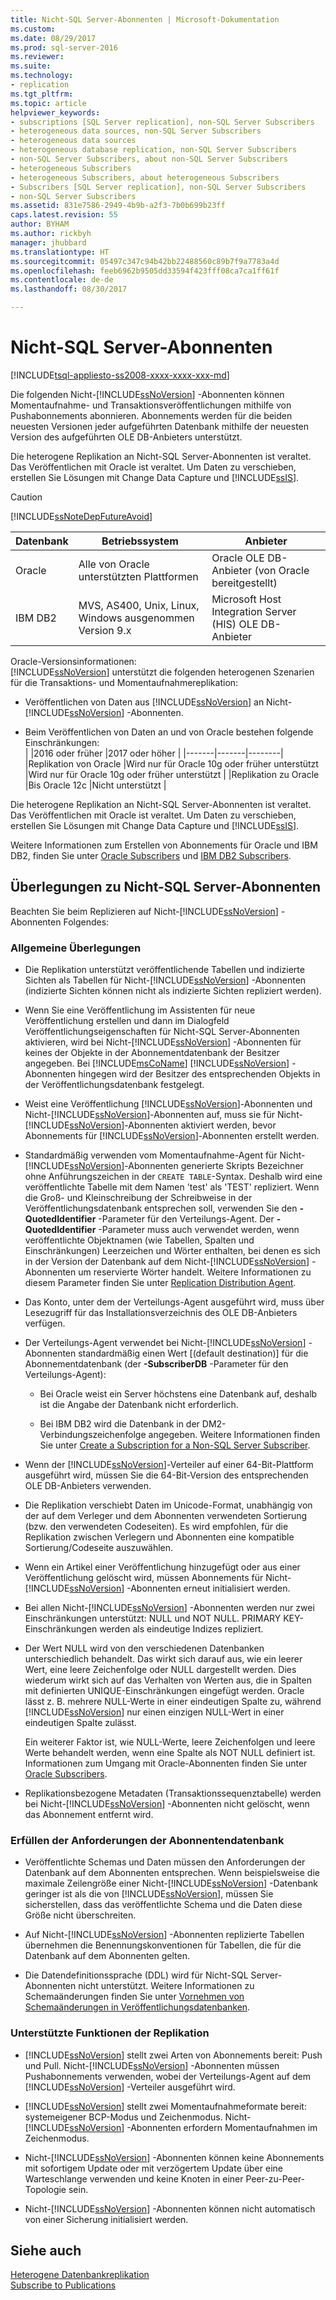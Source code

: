 ```yaml
---
title: Nicht-SQL Server-Abonnenten | Microsoft-Dokumentation
ms.custom: 
ms.date: 08/29/2017
ms.prod: sql-server-2016
ms.reviewer: 
ms.suite: 
ms.technology:
- replication
ms.tgt_pltfrm: 
ms.topic: article
helpviewer_keywords:
- subscriptions [SQL Server replication], non-SQL Server Subscribers
- heterogeneous data sources, non-SQL Server Subscribers
- heterogeneous data sources
- heterogeneous database replication, non-SQL Server Subscribers
- non-SQL Server Subscribers, about non-SQL Server Subscribers
- heterogeneous Subscribers
- heterogeneous Subscribers, about heterogeneous Subscribers
- Subscribers [SQL Server replication], non-SQL Server Subscribers
- non-SQL Server Subscribers
ms.assetid: 831e7586-2949-4b9b-a2f3-7b0b699b23ff
caps.latest.revision: 55
author: BYHAM
ms.author: rickbyh
manager: jhubbard
ms.translationtype: HT
ms.sourcegitcommit: 05497c347c94b42bb22488560c89b7f9a7783a4d
ms.openlocfilehash: feeb6962b9505dd33594f423fff08ca7ca1ff61f
ms.contentlocale: de-de
ms.lasthandoff: 08/30/2017

---
```

# <a name="non-sql-server-subscribers"></a>Nicht-SQL Server-Abonnenten  
[!INCLUDE[tsql-appliesto-ss2008-xxxx-xxxx-xxx-md](../../../includes/tsql-appliesto-ss2008-xxxx-xxxx-xxx-md.md)]  

Die folgenden Nicht-[!INCLUDE[ssNoVersion](../../../includes/ssnoversion-md.md)] -Abonnenten können Momentaufnahme- und Transaktionsveröffentlichungen mithilfe von Pushabonnements abonnieren. Abonnements werden für die beiden neuesten Versionen jeder aufgeführten Datenbank mithilfe der neuesten Version des aufgeführten OLE DB-Anbieters unterstützt.  
  
 Die heterogene Replikation an Nicht-SQL Server-Abonnenten ist veraltet. Das Veröffentlichen mit Oracle ist veraltet. Um Daten zu verschieben, erstellen Sie Lösungen mit Change Data Capture und [!INCLUDE[ssIS](../../../includes/ssis-md.md)].  
  
> [!CAUTION]  
>  [!INCLUDE[ssNoteDepFutureAvoid](../../../includes/ssnotedepfutureavoid-md.md)]  
  
|Datenbank|Betriebssystem|Anbieter|  
|--------------|----------------------|--------------|  
|Oracle|Alle von Oracle unterstützten Plattformen|Oracle OLE DB-Anbieter (von Oracle bereitgestellt)|  
|IBM DB2|MVS, AS400, Unix, Linux, Windows ausgenommen Version 9.x|Microsoft Host Integration Server (HIS) OLE DB-Anbieter|  

Oracle-Versionsinformationen:  
[!INCLUDE[ssNoVersion](../../../includes/ssnoversion-md.md)] unterstützt die folgenden heterogenen Szenarien für die Transaktions- und Momentaufnahmereplikation:  
  
-   Veröffentlichen von Daten aus [!INCLUDE[ssNoVersion](../../../includes/ssnoversion-md.md)] an Nicht-[!INCLUDE[ssNoVersion](../../../includes/ssnoversion-md.md)] -Abonnenten.  

-   Beim Veröffentlichen von Daten an und von Oracle bestehen folgende Einschränkungen:  
  | |2016 oder früher |2017 oder höher |
  |-------|-------|--------|
  |Replikation von Oracle |Wird nur für Oracle 10g oder früher unterstützt |Wird nur für Oracle 10g oder früher unterstützt |
  |Replikation zu Oracle |Bis Oracle 12c |Nicht unterstützt |


 Die heterogene Replikation an Nicht-SQL Server-Abonnenten ist veraltet. Das Veröffentlichen mit Oracle ist veraltet. Um Daten zu verschieben, erstellen Sie Lösungen mit Change Data Capture und [!INCLUDE[ssIS](../../../includes/ssis-md.md)].  

Weitere Informationen zum Erstellen von Abonnements für Oracle und IBM DB2, finden Sie unter [Oracle Subscribers](../../../relational-databases/replication/non-sql/oracle-subscribers.md) und [IBM DB2 Subscribers](../../../relational-databases/replication/non-sql/ibm-db2-subscribers.md).  
  
## <a name="considerations-for-non-sql-server-subscribers"></a>Überlegungen zu Nicht-SQL Server-Abonnenten  
 Beachten Sie beim Replizieren auf Nicht-[!INCLUDE[ssNoVersion](../../../includes/ssnoversion-md.md)] -Abonnenten Folgendes:  
  
### <a name="general-considerations"></a>Allgemeine Überlegungen  
  
-   Die Replikation unterstützt veröffentlichende Tabellen und indizierte Sichten als Tabellen für Nicht-[!INCLUDE[ssNoVersion](../../../includes/ssnoversion-md.md)] -Abonnenten (indizierte Sichten können nicht als indizierte Sichten repliziert werden).  
  
-   Wenn Sie eine Veröffentlichung im Assistenten für neue Veröffentlichung erstellen und dann im Dialogfeld Veröffentlichungseigenschaften für Nicht-SQL Server-Abonnenten aktivieren, wird bei Nicht-[!INCLUDE[ssNoVersion](../../../includes/ssnoversion-md.md)] -Abonnenten für keines der Objekte in der Abonnementdatenbank der Besitzer angegeben. Bei [!INCLUDE[msCoName](../../../includes/msconame-md.md)] [!INCLUDE[ssNoVersion](../../../includes/ssnoversion-md.md)] -Abonnenten hingegen wird der Besitzer des entsprechenden Objekts in der Veröffentlichungsdatenbank festgelegt.  
  
-   Weist eine Veröffentlichung [!INCLUDE[ssNoVersion](../../../includes/ssnoversion-md.md)]-Abonnenten und Nicht-[!INCLUDE[ssNoVersion](../../../includes/ssnoversion-md.md)]-Abonnenten auf, muss sie für Nicht-[!INCLUDE[ssNoVersion](../../../includes/ssnoversion-md.md)]-Abonnenten aktiviert werden, bevor Abonnements für [!INCLUDE[ssNoVersion](../../../includes/ssnoversion-md.md)]-Abonnenten erstellt werden.  
  
-   Standardmäßig verwenden vom Momentaufnahme-Agent für Nicht-[!INCLUDE[ssNoVersion](../../../includes/ssnoversion-md.md)]-Abonnenten generierte Skripts Bezeichner ohne Anführungszeichen in der `CREATE TABLE`-Syntax. Deshalb wird eine veröffentlichte Tabelle mit dem Namen 'test' als 'TEST' repliziert. Wenn die Groß- und Kleinschreibung der Schreibweise in der Veröffentlichungsdatenbank entsprechen soll, verwenden Sie den **-QuotedIdentifier** -Parameter für den Verteilungs-Agent. Der **-QuotedIdentifier** -Parameter muss auch verwendet werden, wenn veröffentlichte Objektnamen (wie Tabellen, Spalten und Einschränkungen) Leerzeichen und Wörter enthalten, bei denen es sich in der Version der Datenbank auf dem Nicht-[!INCLUDE[ssNoVersion](../../../includes/ssnoversion-md.md)] -Abonnenten um reservierte Wörter handelt. Weitere Informationen zu diesem Parameter finden Sie unter [Replication Distribution Agent](../../../relational-databases/replication/agents/replication-distribution-agent.md).  
  
-   Das Konto, unter dem der Verteilungs-Agent ausgeführt wird, muss über Lesezugriff für das Installationsverzeichnis des OLE DB-Anbieters verfügen.  
  
-   Der Verteilungs-Agent verwendet bei Nicht-[!INCLUDE[ssNoVersion](../../../includes/ssnoversion-md.md)] -Abonnenten standardmäßig einen Wert [(default destination)] für die Abonnementdatenbank (der **-SubscriberDB** -Parameter für den Verteilungs-Agent):  
  
    -   Bei Oracle weist ein Server höchstens eine Datenbank auf, deshalb ist die Angabe der Datenbank nicht erforderlich.  
  
    -   Bei IBM DB2 wird die Datenbank in der DM2-Verbindungszeichenfolge angegeben. Weitere Informationen finden Sie unter [Create a Subscription for a Non-SQL Server Subscriber](../../../relational-databases/replication/create-a-subscription-for-a-non-sql-server-subscriber.md).  
  
-   Wenn der [!INCLUDE[ssNoVersion](../../../includes/ssnoversion-md.md)]-Verteiler auf einer 64-Bit-Plattform ausgeführt wird, müssen Sie die 64-Bit-Version des entsprechenden OLE DB-Anbieters verwenden.  
  
-   Die Replikation verschiebt Daten im Unicode-Format, unabhängig von der auf dem Verleger und dem Abonnenten verwendeten Sortierung (bzw. den verwendeten Codeseiten). Es wird empfohlen, für die Replikation zwischen Verlegern und Abonnenten eine kompatible Sortierung/Codeseite auszuwählen.  
  
-   Wenn ein Artikel einer Veröffentlichung hinzugefügt oder aus einer Veröffentlichung gelöscht wird, müssen Abonnements für Nicht-[!INCLUDE[ssNoVersion](../../../includes/ssnoversion-md.md)] -Abonnenten erneut initialisiert werden.  
  
-   Bei allen Nicht-[!INCLUDE[ssNoVersion](../../../includes/ssnoversion-md.md)] -Abonnenten werden nur zwei Einschränkungen unterstützt: NULL und NOT NULL. PRIMARY KEY-Einschränkungen werden als eindeutige Indizes repliziert.  
  
-   Der Wert NULL wird von den verschiedenen Datenbanken unterschiedlich behandelt. Das wirkt sich darauf aus, wie ein leerer Wert, eine leere Zeichenfolge oder NULL dargestellt werden. Dies wiederum wirkt sich auf das Verhalten von Werten aus, die in Spalten mit definierten UNIQUE-Einschränkungen eingefügt werden. Oracle lässt z. B. mehrere NULL-Werte in einer eindeutigen Spalte zu, während [!INCLUDE[ssNoVersion](../../../includes/ssnoversion-md.md)] nur einen einzigen NULL-Wert in einer eindeutigen Spalte zulässt.  
  
     Ein weiterer Faktor ist, wie NULL-Werte, leere Zeichenfolgen und leere Werte behandelt werden, wenn eine Spalte als NOT NULL definiert ist. Informationen zum Umgang mit Oracle-Abonnenten finden Sie unter [Oracle Subscribers](../../../relational-databases/replication/non-sql/oracle-subscribers.md).  
  
-   Replikationsbezogene Metadaten (Transaktionssequenztabelle) werden bei Nicht-[!INCLUDE[ssNoVersion](../../../includes/ssnoversion-md.md)] -Abonnenten nicht gelöscht, wenn das Abonnement entfernt wird.  
  
### <a name="conforming-to-the-requirements-of-the-subscriber-database"></a>Erfüllen der Anforderungen der Abonnentendatenbank  
  
-   Veröffentlichte Schemas und Daten müssen den Anforderungen der Datenbank auf dem Abonnenten entsprechen. Wenn beispielsweise die maximale Zeilengröße einer Nicht-[!INCLUDE[ssNoVersion](../../../includes/ssnoversion-md.md)] -Datenbank geringer ist als die von [!INCLUDE[ssNoVersion](../../../includes/ssnoversion-md.md)], müssen Sie sicherstellen, dass das veröffentlichte Schema und die Daten diese Größe nicht überschreiten.  
  
-   Auf Nicht-[!INCLUDE[ssNoVersion](../../../includes/ssnoversion-md.md)] -Abonnenten replizierte Tabellen übernehmen die Benennungskonventionen für Tabellen, die für die Datenbank auf dem Abonnenten gelten.  
  
-   Die Datendefinitionssprache (DDL) wird für Nicht-SQL Server-Abonnenten nicht unterstützt. Weitere Informationen zu Schemaänderungen finden Sie unter [Vornehmen von Schemaänderungen in Veröffentlichungsdatenbanken](../../../relational-databases/replication/publish/make-schema-changes-on-publication-databases.md).  
  
### <a name="replication-feature-support"></a>Unterstützte Funktionen der Replikation  
  
-   [!INCLUDE[ssNoVersion](../../../includes/ssnoversion-md.md)] stellt zwei Arten von Abonnements bereit: Push und Pull. Nicht-[!INCLUDE[ssNoVersion](../../../includes/ssnoversion-md.md)] -Abonnenten müssen Pushabonnements verwenden, wobei der Verteilungs-Agent auf dem [!INCLUDE[ssNoVersion](../../../includes/ssnoversion-md.md)] -Verteiler ausgeführt wird.  
  
-   [!INCLUDE[ssNoVersion](../../../includes/ssnoversion-md.md)] stellt zwei Momentaufnahmeformate bereit: systemeigener BCP-Modus und Zeichenmodus. Nicht-[!INCLUDE[ssNoVersion](../../../includes/ssnoversion-md.md)] -Abonnenten erfordern Momentaufnahmen im Zeichenmodus.  
  
-   Nicht-[!INCLUDE[ssNoVersion](../../../includes/ssnoversion-md.md)] -Abonnenten können keine Abonnements mit sofortigem Update oder mit verzögertem Update über eine Warteschlange verwenden und keine Knoten in einer Peer-zu-Peer-Topologie sein.  
  
-   Nicht-[!INCLUDE[ssNoVersion](../../../includes/ssnoversion-md.md)] -Abonnenten können nicht automatisch von einer Sicherung initialisiert werden.  
  
## <a name="see-also"></a>Siehe auch  
 [Heterogene Datenbankreplikation](../../../relational-databases/replication/non-sql/heterogeneous-database-replication.md)   
 [Subscribe to Publications](../../../relational-databases/replication/subscribe-to-publications.md)  
  
  

